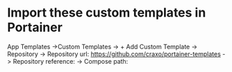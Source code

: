 # Import these custom templates in Portainer
App Templates
 ->Custom Templates
  -> + Add Custom Template
   -> Repository
    -> Repository url: https://github.com/craxo/portainer-templates
    -> Repository reference: <your-desired-template>
    -> Compose path: <???>

